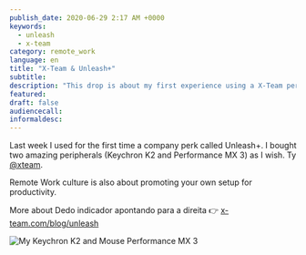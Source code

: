 ```yaml
---
publish_date: 2020-06-29 2:17 AM +0000
keywords:
  - unleash
  - x-team
category: remote_work
language: en
title: "X-Team & Unleash+"
subtitle:
description: "This drop is about my first experience using a X-Team perk called Unleash+"
featured:
draft: false
audiencecall:
informaldesc:
---
```


Last week I used for the first time a company perk called Unleash+. I bought two amazing peripherals (Keychron K2 and Performance MX 3) as I wish. Ty [@xteam](https://twitter.com/xteam).

Remote Work culture is also about promoting your own setup for productivity.

More about Dedo indicador apontando para a direita 👉 [x-team.com/blog/unleash](https://x-team.com/blog/unleash)

![My Keychron K2 and Mouse Performance MX 3](https://pbs.twimg.com/media/EbranjbXsAIMNgA?format=jpg&name=medium)
